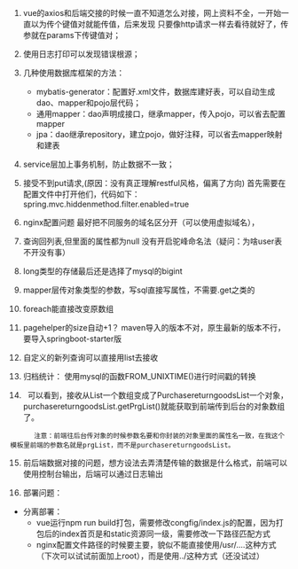 1. vue的axios和后端交接的时候一直不知道怎么对接，网上资料不全，一开始一直以为传个键值对就能传值，后来发现
只要像http请求一样去看待就好了，传参就在params下传键值对；

2. 使用日志打印可以发现错误根源；

3. 几种使用数据库框架的方法：
    - mybatis-generator：配置好.xml文件，数据库建好表，可以自动生成dao、mapper和pojo层代码；
    - 通用mapper：dao声明成接口，继承mapper，传入pojo，可以省去配置mapper
    - jpa：dao继承repository，建立pojo，做好注释，可以省去mapper映射和建表

4. service层加上事务机制，防止数据不一致；

5. 接受不到put请求,(原因：没有真正理解restful风格，偏离了方向)
首先需要在配置文件中打开他们，代码如下：
spring.mvc.hiddenmethod.filter.enabled=true

6. nginx配置问题
最好把不同服务的域名区分开（可以使用虚拟域名），

7. 查询回列表,但里面的属性都为null
没有开启驼峰命名法（疑问：为啥user表不开没有事）

8. long类型的存储最后还是选择了mysql的bigint

9. mapper层传对象类型的参数，写sql直接写属性，不需要.get之类的

10. foreach能直接改变原数组

11. pagehelper的size自动+1？
maven导入的版本不对，原生最新的版本不行，要导入springboot-starter版

12. 自定义的新列查询可以直接用list去接收

13. 归档统计：
使用mysql的函数FROM_UNIXTIME()进行时间戳的转换

14.    可以看到，接收从List<PurchaseReturnGoods>一个数组变成了PurchasereturngoodsList一个对象，purchasereturngoodsList.getPrgList()就能获取到前端传到后台的对象数组了。
    
          注意：前端往后台传对象的时候参数名要和你封装的对象里面的属性名一致，在我这个模板里前端的参数名就是prgList，而不是purchasereturngoodsList。

15. 前后端数据对接的问题，想方设法去弄清楚传输的数据是什么格式，前端可以使用控制台输出，后端可以通过日志输出

16. 部署问题：
- 分离部署：
    - vue运行npm run build打包，需要修改congfig/index.js的配置，因为打包后的index首页是和static资源同一级，需要修改一下路径匹配方式
    - nginx配置文件路径的时候要主要，貌似不能直接使用/usr/....这种方式（下次可以试试前面加上root），而是使用../这种方式（还没试过）
